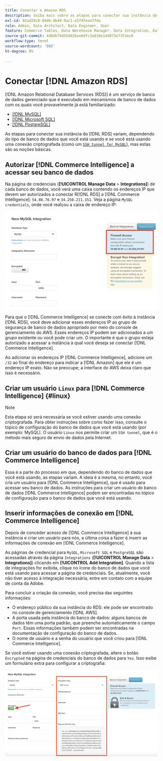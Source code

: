 ```yaml
---
title: Conectar o Amazon RDS
description: Saiba mais sobre as etapas para conectar sua instância do RDS.
exl-id: 02ad29c8-84d6-4b49-9ac1-e5f4feaa7fda
role: Admin, Data Architect, Data Engineer, User
feature: Commerce Tables, Data Warehouse Manager, Data Integration, Data Import/Export
source-git-commit: 4d04b79d55d02bee6dfc3a810e144073e7353ec0
workflow-type: tm+mt
source-wordcount: '503'
ht-degree: 0%

---
```


# Conectar [!DNL Amazon RDS]

[!DNL Amazon Relational Database Services (RDS)] é um serviço de banco de dados gerenciado que é executado em mecanismos de banco de dados com os quais você provavelmente já está familiarizado:

* [[!DNL MySQL]](../integrations/mysql-via-a-direct-connection.md)
* [[!DNL Microsoft SQL]](../integrations/microsoft-sql-server.md)
* [[!DNL PostgreSQL]](../integrations/postgresql.md)

As etapas para conectar sua instância do [!DNL RDS] variam, dependendo do tipo de banco de dados que você está usando e se você está usando uma conexão criptografada (como um [`SSH tunnel for MySQL`](../integrations/mysql-via-ssh-tunnel.md)), mas estas são as noções básicas.

## Autorizar [!DNL Commerce Intelligence] a acessar seu banco de dados

Na página de credenciais (**[!UICONTROL Manage Data** > **Integrations]**) de cada banco de dados, você verá uma caixa contendo os endereços IP que devem ser autorizados a conectar R[!DNL RDS] a [!DNL Commerce Intelligence]: `54.88.76.97` e `34.250.211.151`. Veja a página `MySQL credentials`, onde você realçou a caixa de endereço IP:

![Configurações do grupo de segurança do Amazon RDS mostrando a configuração do endereço IP](../../../assets/RDS_IP.png)

Para que o [!DNL Commerce Intelligence] se conecte com êxito à instância [!DNL RDS], você deve adicionar esses endereços IP ao grupo de segurança de banco de dados apropriado por meio do console de gerenciamento do AWS. Esses endereços IP podem ser adicionados a um grupo existente ou você pode criar um. O importante é que o grupo esteja autorizado a acessar a instância à qual você deseja se conectar [!DNL Commerce Intelligence].

Ao adicionar os endereços IP [!DNL Commerce Intelligence], adicione um `/32` ao final do endereço para indicar a [!DNL Amazon] que ele é um endereço IP exato. Não se preocupe; a interface do AWS deixa claro que isso é necessário.

## Criar um usuário `Linux` para [!DNL Commerce Intelligence] {#linux}

>[!NOTE]
>
>Esta etapa só será necessária se você estiver usando uma conexão criptografada. Para obter instruções sobre como fazer isso, consulte o tópico de configuração do banco de dados que você está usando (por exemplo: MySQL). O usuário `Linux` nos permite criar um `SSH tunnel`, que é o método mais seguro de envio de dados pela Internet.

## Criar um usuário do banco de dados para [!DNL Commerce Intelligence]

Essa é a parte do processo em que, dependendo do banco de dados que você está usando, as etapas variam. A ideia é a mesma, no entanto, você cria um usuário para [!DNL Commerce Intelligence], que é usado para acessar seu banco de dados. As instruções para criar um usuário do banco de dados [!DNL Commerce Intelligence] podem ser encontradas no tópico de configuração para o banco de dados que você está usando.

## Inserir informações de conexão em [!DNL Commerce Intelligence]

Depois de conceder acesso de [!DNL Commerce Intelligence] à sua instância e criar um usuário para nós, a última coisa a fazer é inserir as informações de conexão em [!DNL Commerce Intelligence].

As páginas de credencial para `MySQL`, `Microsoft SQL` e `PostgreSQL` são acessadas através da página `Integrations` (**[!UICONTROL Manage Data** > **Integrations]**) clicando em **[!UICONTROL Add Integration]**. Quando a lista de integrações for exibida, clique no ícone do banco de dados que você está usando para acessar a página de credenciais. Se, atualmente, você não tiver acesso à integração necessária, entre em contato com a equipe de conta da Adobe.

Para concluir a criação da conexão, você precisa das seguintes informações:

* O endereço público da sua instância do RDS: ele pode ser encontrado no console de gerenciamento [!DNL AWS].
* A porta usada pela instância do banco de dados: alguns bancos de dados têm uma porta padrão, que preenche automaticamente o campo `Port`. Essas informações também podem ser encontradas na documentação de configuração do banco de dados.
* O nome de usuário e a senha do usuário que você criou para [!DNL Commerce Intelligence].

Se você estiver usando uma conexão criptografada, altere o botão `Encrypted` na página de credenciais do banco de dados para `Yes`. Isso exibe um formulário extra para configurar a criptografia:

![Formulário de integração do SQL com criptografia habilitada mostrando a opção Sim](../../../assets/sql-integration-encrypted-yes.png)


